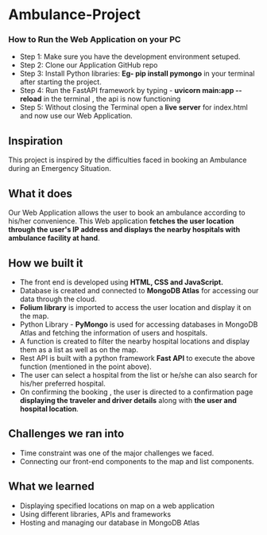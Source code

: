 # Ambulance-Project

### How to Run the Web Application on your **PC**
- Step 1: Make sure you have the development environment setuped. 
- Step 2: Clone our Application GitHub repo
- Step 3: Install Python libraries: **Eg- pip install pymongo** in your terminal after starting the project.
- Step 4: Run the FastAPI framework by typing - **uvicorn main:app --reload** in the terminal , the api is now functioning
- Step 5: Without closing the Terminal open a **live server** for index.html and now use our Web Application.

## Inspiration
This project is inspired by the difficulties faced in booking an Ambulance during an Emergency Situation.

## What it does
Our Web Application allows the user to book an ambulance according to his/her convenience. This Web application **fetches the user location through the user's IP address and displays the nearby hospitals with ambulance facility at hand**.

## How we built it
- The front end is developed using **HTML, CSS and JavaScript.**
- Database is created and connected to **MongoDB Atlas** for accessing our data through the cloud.
- **Folium library** is imported to access  the user location and display it on the map.
- Python Library - **PyMongo** is used for accessing databases in MongoDB Atlas and fetching the information of users and hospitals.
- A function is created to filter the nearby hospital locations and display them as a list as well as on the map.
- Rest API is built with a python framework **Fast API** to execute the above function (mentioned in the point above).
- The user can select a hospital from the list or he/she can also search for his/her preferred hospital.
- On confirming the booking , the user is directed to a confirmation page **displaying the traveler and driver details** along with **the user and hospital location**.

## Challenges we ran into
- Time constraint was one of the major challenges we faced.
- Connecting our front-end components to the map and list components.

## What we learned
- Displaying specified locations on map on a web application
- Using different libraries, APIs and frameworks
- Hosting and managing our database in MongoDB Atlas

